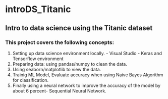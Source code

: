 # introDS_Titanic
## Intro to data science using the Titanic dataset 

### This project covers the following concepts: 
  1. Setting up data science environment locally.
    - Visual Studio
    - Keras and Tensorflow environment
  2. Preparing data: using pandas/numpy to clean the data.
  3. Using seaborn/matplotlib to view the data.
  4. Trainig ML Model, Evaluate accuracy when using Naive Bayes Algorithm for classification.
  5. Finally using a neural network to improve the accuracy of the model by about 6 percent- Sequential Neural         Network.
   
